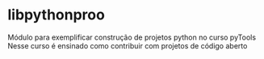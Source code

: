 # libpythonproo
Módulo para exemplificar construção de projetos python no curso pyTools  Nesse curso é ensinado como contribuir com projetos de código aberto
